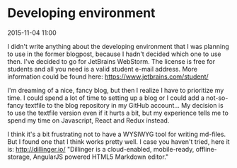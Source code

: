 # Developing environment
2015-11-04 11:00

I didn't write anything about the developing environment that I was planning to use in the former blogpost, because I hadn't decided which one to use then.
I've decided to go for JetBrains WebStorm. The license is free for students and all you need is a valid student e-mail address. More information could be found here: https://www.jetbrains.com/student/

I'm dreaming of a nice, fancy blog, but then I realize I have to prioritize my time. I could spend a lot of time to setting up a blog or I could add a not-so-fancy textfile to the blog repository in my GitHub account...
My decision is to use the textfile version even if it hurts a bit, but my experience tells me to spend my time on Javascript, React and Redux instead.

I think it's a bit frustrating not to have a WYSIWYG tool for writing md-files. But I found one that I think works pretty well. I case you haven't tried, here it is: http://dillinger.io/
"Dillinger is a cloud-enabled, mobile-ready, offline-storage, AngularJS powered HTML5 Markdown editor."

